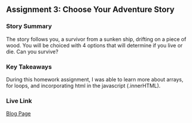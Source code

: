## Assignment 3: Choose Your Adventure Story

### Story Summary

The story follows you, a survivor from a sunken ship, drifting on a piece of wood. You will be choiced with 4 options that will determine if you live or die. Can you survive?

### Key Takeaways

During this homework assignment, I was able to learn more about arrays, for loops, and incorporating html in the javascript (.innerHTML).

### Live Link

[Blog Page](https://jelles-22.github.io/SP25_210/homework-4)
